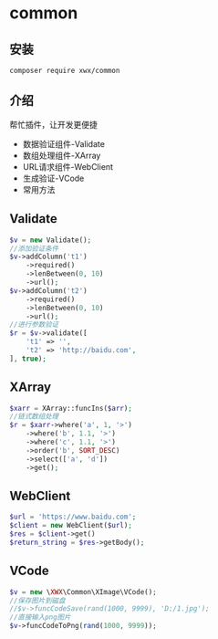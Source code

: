 # common
## 安装
```
composer require xwx/common
```
## 介绍
帮忙插件，让开发更便捷
- 数据验证组件-Validate
- 数组处理组件-XArray
- URL请求组件-WebClient
- 生成验证-VCode
- 常用方法

## Validate
```php
$v = new Validate();
//添加验证条件
$v->addColumn('t1')
    ->required()
    ->lenBetween(0, 10)
    ->url();
$v->addColumn('t2')
    ->required()
    ->lenBetween(0, 10)
    ->url();
//进行参数验证
$r = $v->validate([
    't1' => '',
    't2' => 'http://baidu.com',
], true);
```

## XArray
```php
$xarr = XArray::funcIns($arr);
//链式数组处理
$r = $xarr->where('a', 1, '>')
    ->where('b', 1.1, '>')
    ->where('c', 1.1, '>')
    ->order('b', SORT_DESC)
    ->select(['a', 'd'])
    ->get();
```

## WebClient
```php
$url = 'https://www.baidu.com';
$client = new WebClient($url);
$res = $client->get()
$return_string = $res->getBody();
```

## VCode
```php
$v = new \XWX\Common\XImage\VCode();
//保存图片到磁盘
//$v->funcCodeSave(rand(1000, 9999), 'D:/1.jpg');
//直接输入png图片
$v->funcCodeToPng(rand(1000, 9999)); 
```